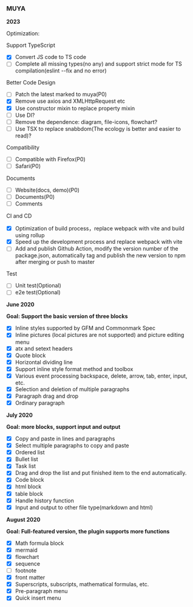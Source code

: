 ### MUYA

**2023**

Optimization:

Support TypeScript

- [x] Convert JS code to TS code
- [ ] Complete all missing types(no any) and support strict mode for TS compilation(eslint --fix and no error)

Better Code Design

- [ ] Patch the latest marked to muya(P0)
- [x] Remove use axios and XMLHttpRequest etc
- [x] Use constructor mixin to replace property mixin
- [ ] Use DI?
- [ ] Remove the dependence: diagram, file-icons, flowchart?
- [ ] Use TSX to replace snabbdom(The ecology is better and easier to read)?

Compatibility

- [ ] Compatible with Firefox(P0)
- [ ] Safari(P0)

Documents
- [ ] Website(docs, demo)(P0)
- [ ] Documents(P0)
- [ ] Comments

CI and CD
- [x] Optimization of build process，replace webpack with vite and build using rollup
- [x] Speed up the development process and replace webpack with vite
- [ ] Add and publish Github Action, modify the version number of the package.json, automatically tag and publish the new version to npm after merging or push to master

Test
- [ ] Unit test(Optional)
- [ ] e2e test(Optional)

**June 2020**

**Goal: Support the basic version of three blocks**

- [x] Inline styles supported by GFM and Commonmark Spec
- [x] Inline pictures (local pictures are not supported) and picture editing menu
- [x] atx and setext headers
- [x] Quote block
- [x] Horizontal dividing line
- [x] Support inline style format method and toolbox
- [x] Various event processing backspace, delete, arrow, tab, enter, input, etc.
- [x] Selection and deletion of multiple paragraphs
- [x] Paragraph drag and drop
- [x] Ordinary paragraph

**July 2020**

**Goal: more blocks, support input and output**

- [x] Copy and paste in lines and paragraphs
- [x] Select multiple paragraphs to copy and paste
- [x] Ordered list
- [x] Bullet list
- [x] Task list
- [x] Drag and drop the list and put finished item to the end automatically.
- [x] Code block
- [x] html block
- [x] table block
- [x] Handle history function
- [x] Input and output to other file type(markdown and html)

**August 2020**

**Goal: Full-featured version, the plugin supports more functions**

- [x] Math formula block
- [x] mermaid
- [x] flowchart
- [x] sequence
- [ ] footnote
- [x] front matter
- [x] Superscripts, subscripts, mathematical formulas, etc.
- [x] Pre-paragraph menu
- [x] Quick insert menu
